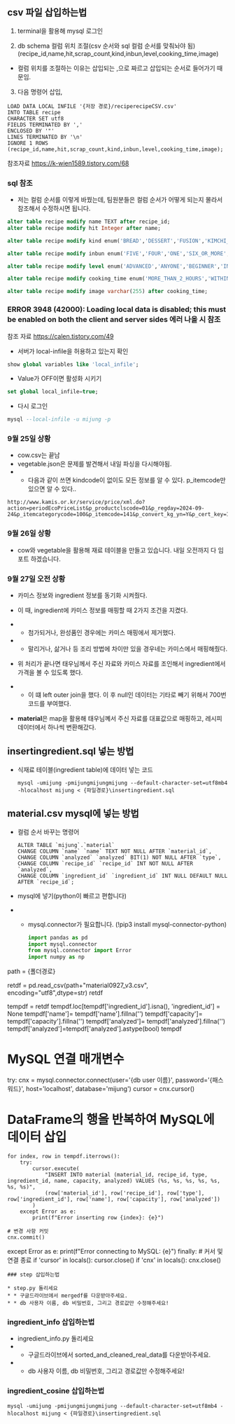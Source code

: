## csv 파일 삽입하는법

1. terminal을 활용해 mysql 로그인

2. db schema 컬럼 위치 조절(csv 순서와 sql 컬럼 순서를 맞춰놔야 됨)
   (recipe_id,name,hit,scrap_count,kind,inbun,level,cooking_time,image)
- 컬럼 위치를 조절하는 이유는 삽입되는 ,으로 짜르고 삽입되는 순서로 들어가기 때문임.
3. 다음 명령어 삽입,

```mysql
LOAD DATA LOCAL INFILE '{저장 경로}/reciperecipeCSV.csv'
INTO TABLE recipe
CHARACTER SET utf8
FIELDS TERMINATED BY ','
ENCLOSED BY '"'
LINES TERMINATED BY '\n'
IGNORE 1 ROWS
(recipe_id,name,hit,scrap_count,kind,inbun,level,cooking_time,image);
```

참조자료 https://k-wien1589.tistory.com/68

### sql 참조

- 저는 컬럼 순서를 이렇게 바꿨는데, 팀원분들은 컬럼 순서가 어떻게 되는지 몰라서 참조해서 수정하시면 됩니다.

```sql
alter table recipe modify name TEXT after recipe_id;
alter table recipe modify hit Integer after name;

alter table recipe modify kind enum('BREAD','DESSERT','FUSION','KIMCHI_PICKLES_SAUCES','MAIN_DISH','NOODLES_DUMPLINGS','OTHER','RICE_PORRIDGE_RICE_CAKE','SALAD','SEASONING_SAUCE_JAM','SIDE_DISH','SNACK','SOUP','SOUP_STEW','STEW','TEA_BEVERAGE_ALCOHOL','WESTERN') after scrap_count;

alter table recipe modify inbun enum('FIVE','FOUR','ONE','SIX_OR_MORE','THREE','TWO') after kind

alter table recipe modify level enum('ADVANCED','ANYONE','BEGINNER','INTERMEDIATE','MASTER') after inbun;

alter table recipe modify cooking_time enum('MORE_THAN_2_HOURS','WITHIN_10_MINUTES','WITHIN_15_MINUTES','WITHIN_20_MINUTES','WITHIN_2_HOURS','WITHIN_30_MINUTES','WITHIN_5_MINUTES','WITHIN_60_MINUTES','WITHIN_90_MINUTES') after level;

alter table recipe modify image varchar(255) after cooking_time;
```

### ERROR 3948 (42000): Loading local data is disabled; this must be enabled on both the client and server sides 에러 나올 시 참조

참조 자료 https://calen.tistory.com/49

- 서버가 local-infile을 허용하고 있는지 확인

```sql
show global variables like 'local_infile';
```

- Value가 OFF이면 활성화 시키기

```sql
set global local_infile=true;
```

- 다시 로그인

```sql
mysql --local-infile -u mijung -p
```

### 9월 25일 상황

- cow.csv는 끝남
- vegetable.json은 문제를 발견해서 내일 파싱을 다시해야됨.
- - 다음과 같이 쓰면 kindcode이 없이도 모든 정보를 알 수 있다. p_itemcode만 있으면 알 수 있다..

```text
http://www.kamis.or.kr/service/price/xml.do?action=periodEcoPriceList&p_productclscode=01&p_regday=2024-09-24&p_itemcategorycode=100&p_itemcode=141&p_convert_kg_yn=Y&p_cert_key=111&p_cert_id=222&p_returntype=xml
```

### 9월 26일 상황

* cow와 vegetable을 활용해 재료 테이블을 만들고 있습니다. 내일 오전까지 다 임포트 하겠습니다.

### 9월 27일 오전 상황

* 카미스 정보와 ingredient 정보를 동기화 시켜줬다.

* 이 때, ingredient에 카미스 정보를 매핑할 때 2가지 조건을 지켰다.

* * 첨가되거나, 완성품인 경우에는 카미스 매핑에서 제거했다.

* * 말리거나, 삶거나 등 조리 방법에 차이만 있을 경우네는 카미스에서 매핑해줬다.

* 위 처리가 끝나면 태우님께서 주신 자료와 카미스 자료를 조인해서 ingredient에서 가격을 볼 수 있도록 했다.

* * 이 떄 left outer join을 했다. 이 후 null인 데이터는 기타로 빼기 위해서 700번 코드를 부여했다.

* **material**은 map을 활용해 태우님꼐서 주신 자료를 대표값으로 매핑하고, 레시피 데이터에서 하나씩 변환해갔다.

## insertingredient.sql 넣는 방법

- 식재료 테이블(ingredient table)에 데이터 넣는 코드
  
  ```mysql
  mysql -umijung -pmijungmijungmijung --default-character-set=utf8mb4 -hlocalhost mijung < {파일경로}\insertingredient.sql
  ```

## material.csv mysql에 넣는 방법

* 컬럼 순서 바꾸는 명령어
  
  ```mysql
  ALTER TABLE `mijung`.`material` 
  CHANGE COLUMN `name` `name` TEXT NOT NULL AFTER `material_id`,
  CHANGE COLUMN `analyzed` `analyzed` BIT(1) NOT NULL AFTER `type`,
  CHANGE COLUMN `recipe_id` `recipe_id` INT NOT NULL AFTER `analyzed`,
  CHANGE COLUMN `ingredient_id` `ingredient_id` INT NULL DEFAULT NULL AFTER `recipe_id`;
  ```

* mysql에 넣기(python이 빠르고 편합니다)

* * mysql.connector가 필요합니다. (!pip3 install mysql-connector-python)
    
    ```python
    import pandas as pd
    import mysql.connector
    from mysql.connector import Error
    import numpy as np
    ```

path = {폴더경로}

retdf = pd.read_csv(path+"material0927_v3.csv", encoding="utf8",dtype=str)
retdf

tempdf = retdf
tempdf.loc[tempdf['ingredient_id'].isna(), 'ingredient_id'] = None
tempdf['name']= tempdf['name'].fillna('')
tempdf['capacity']= tempdf['capacity'].fillna('')
tempdf['analyzed']= tempdf['analyzed'].fillna('')
tempdf['analyzed']=tempdf['analyzed'].astype(bool)
tempdf

# MySQL 연결 매개변수

try:
    cnx = mysql.connector.connect(user='{db user 이름}', password='{패스워드}', host='localhost', database='mijung')
    cursor = cnx.cursor()

# DataFrame의 행을 반복하여 MySQL에 데이터 삽입

    for index, row in tempdf.iterrows():
        try:
            cursor.execute(
                "INSERT INTO material (material_id, recipe_id, type, ingredient_id, name, capacity, analyzed) VALUES (%s, %s, %s, %s, %s, %s, %s)",
                (row['material_id'], row['recipe_id'], row['type'], row['ingredient_id'], row['name'], row['capacity'], row['analyzed'])
            )
        except Error as e:
            print(f"Error inserting row {index}: {e}")
    
    # 변경 사항 커밋
    cnx.commit()

except Error as e:
    print(f"Error connecting to MySQL: {e}")
finally:
    # 커서 및 연결 종료
    if 'cursor' in locals():
        cursor.close()
    if 'cnx' in locals():
        cnx.close()

```
### step 삽입하는법

* step.py 돌리세요
* * 구글드라이브에서 mergedf를 다운받아주세요.
* * db 사용자 이름, db 비밀번호, 그리고 경로값만 수정해주세요!
```

### ingredient_info 삽입하는법

- ingredient_info.py 돌리세요
- - 구글드라이브에서 sorted_and_cleaned_real_data를 다운받아주세요.
- - db 사용자 이름, db 비밀번호, 그리고 경로값만 수정해주세요!

### ingredient_cosine 삽입하는법 
  ```mysql
  mysql -umijung -pmijungmijungmijung --default-character-set=utf8mb4 -hlocalhost mijung < {파일경로}\insertingredient.sql
  ```